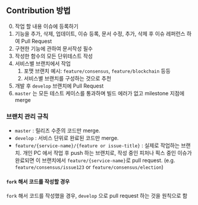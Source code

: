 ## Contribution 방법

0.  작업 할 내용 이슈에 등록하기 
1.  기능을 추가, 삭제, 업데이트, 이슈 등록, 문서 수정, 추가, 삭제 후 이슈 레퍼런스 하여 Pull Request
2.  구현한 기능에 관하여 문서작성 필수
3.  작성한 함수의 모든 단위테스트 작성
4.  서비스별 브랜치에서 작업
    1.  포맷 브랜치 예시: `feature/consensus`, `feature/blockchain` 등등
    2.  서비스별 브랜치를 구성하는 것으로 추천
5.  개발 후 `develop` 브랜치에 Pull Request
6.  `master` 는 모든 테스트 케이스를 통과하며 빌드 에러가 없고 milestone 지점에 merge

### 브랜치 관리 규칙

* `master` : 릴리즈 수준의 코드만 merge.
* `develop` : 서비스 단위로 완료된 코드만 merge.
* `feature/{service-name}/{feature or issue-title}` : 실제로 작업하는 브랜치. 개인 PC 에서 작업 후 push 하는 브랜치로, 작성 중인 피처나 픽스 중인 이슈가 완료되면 이 브랜치에서 `feature/{service-name}`로 pull request. (e.g. `feature/consensus/issue123` or `feature/consensus/election`)

#### `fork` 해서 코드를 작성할 경우

`fork` 해서 코드를 작성했을 경우, `develop` 으로 pull request 하는 것을 원칙으로 함

